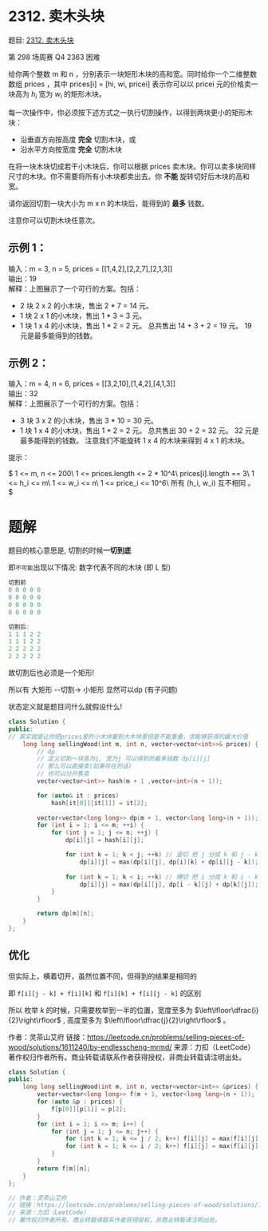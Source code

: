 # 2312. 卖木头块
题目: [2312. 卖木头块](https://leetcode.cn/problems/selling-pieces-of-wood/description/)

第 298 场周赛 Q4 2363 困难

给你两个整数 m 和 n ，分别表示一块矩形木块的高和宽。同时给你一个二维整数数组 prices ，其中 prices[i] = [hi, wi, pricei] 表示你可以以 pricei 元的价格卖一块高为 $h_i$ 宽为 $w_i$ 的矩形木块。

每一次操作中，你必须按下述方式之一执行切割操作，以得到两块更小的矩形木块：

- 沿垂直方向按高度 **完全** 切割木块，或
- 沿水平方向按宽度 **完全** 切割木块

在将一块木块切成若干小木块后，你可以根据 prices 卖木块。你可以卖多块同样尺寸的木块。你不需要将所有小木块都卖出去。你 **不能** 旋转切好后木块的高和宽。

请你返回切割一块大小为 m x n 的木块后，能得到的 **最多** 钱数。

注意你可以切割木块任意次。

## 示例 1：

输入：m = 3, n = 5, prices = [[1,4,2],[2,2,7],[2,1,3]]<br>
输出：19<br>
解释：上图展示了一个可行的方案。包括：
- 2 块 2 x 2 的小木块，售出 2 * 7 = 14 元。
- 1 块 2 x 1 的小木块，售出 1 * 3 = 3 元。
- 1 块 1 x 4 的小木块，售出 1 * 2 = 2 元。
总共售出 14 + 3 + 2 = 19 元。
19 元是最多能得到的钱数。

## 示例 2：

输入：m = 4, n = 6, prices = [[3,2,10],[1,4,2],[4,1,3]]<br>
输出：32 <br>
解释：上图展示了一个可行的方案。包括：
- 3 块 3 x 2 的小木块，售出 3 * 10 = 30 元。
- 1 块 1 x 4 的小木块，售出 1 * 2 = 2 元。
总共售出 30 + 2 = 32 元。
32 元是最多能得到的钱数。
注意我们不能旋转 1 x 4 的木块来得到 4 x 1 的木块。
 

提示：

$
1 <= m, n <= 200\\
1 <= prices.length <= 2 * 10^4\\
prices[i].length == 3\\
1 <= h_i <= m\\
1 <= w_i <= n\\
1 <= price_i <= 10^6\\
所有 (h_i, w_i) 互不相同 。
$

# 题解

题目的核心意思是, 切割的时候**一切到底**

即`不可能`出现以下情况: 数字代表不同的木块 (即 L 型)

```C Error
切割前
0 0 0 0 0
0 0 0 0 0
0 0 0 0 0
0 0 0 0 0

切割后:
1 1 1 2 2
1 1 1 2 2
2 2 2 2 2
2 2 2 2 2
```

故切割后也必须是一个矩形!

所以有 大矩形 --切割-> 小矩形 显然可以dp (有子问题)

状态定义就是题目问什么就假设什么!

```C++
class Solution {
public:
// 其实就是让你把prices里的小木块塞到大木块里但是不能重叠，求能够获得的最大价值
    long long sellingWood(int m, int n, vector<vector<int>>& prices) {
        // dp
        // 定义切割一块高为i, 宽为j 可以得到的最多钱数 dp[i][j]
        // 那么可以直接卖(如果存在的话)
        // 也可以分开售卖
        vector<vector<int>> hash(m + 1 ,vector<int>(n + 1));

        for (auto& it : prices)
            hash[it[0]][it[1]] = it[2];
        
        vector<vector<long long>> dp(m + 1, vector<long long>(n + 1));
        for (int i = 1; i <= m; ++i) {
            for (int j = 1; j <= n; ++j) {
                dp[i][j] = hash[i][j];

                for (int k = 1; k < j; ++k) // 竖切 把 j 分成 k 和 j - k
                    dp[i][j] = max(dp[i][j], dp[i][k] + dp[i][j - k]);
                
                for (int k = 1; k < i; ++k) // 横切 把 i 分成 k 和 i - k
                    dp[i][j] = max(dp[i][j], dp[i - k][j] + dp[k][j]);
            }
        }

        return dp[m][n];
    }
};
```

## 优化

但实际上，横着切开，虽然位置不同，但得到的结果是相同的

即 `f[i][j - k] + f[i][k]` 和 `f[i][k] + f[i][j - k]` 的区别

所以 枚举 $k$ 的时候，只需要枚举到一半的位置，宽度至多为 $\left\lfloor\dfrac{i}{2}\right\rfloor$ , 高度至多为 $\left\lfloor\dfrac{j}{2}\right\rfloor$ 。

作者：灵茶山艾府
链接：https://leetcode.cn/problems/selling-pieces-of-wood/solutions/1611240/by-endlesscheng-mrmd/
来源：力扣（LeetCode）
著作权归作者所有。商业转载请联系作者获得授权，非商业转载请注明出处。

```C++
class Solution {
public:
    long long sellingWood(int m, int n, vector<vector<int>> &prices) {
        vector<vector<long long>> f(m + 1, vector<long long>(n + 1));
        for (auto &p : prices) {
            f[p[0]][p[1]] = p[2];
        }
        for (int i = 1; i <= m; i++) {
            for (int j = 1; j <= n; j++) {
                for (int k = 1; k <= j / 2; k++) f[i][j] = max(f[i][j], f[i][k] + f[i][j - k]); // 垂直切割
                for (int k = 1; k <= i / 2; k++) f[i][j] = max(f[i][j], f[k][j] + f[i - k][j]); // 水平切割
            }
        }
        return f[m][n];
    }
};

// 作者：灵茶山艾府
// 链接：https://leetcode.cn/problems/selling-pieces-of-wood/solutions/1611240/by-endlesscheng-mrmd/
// 来源：力扣（LeetCode）
// 著作权归作者所有。商业转载请联系作者获得授权，非商业转载请注明出处。
```
